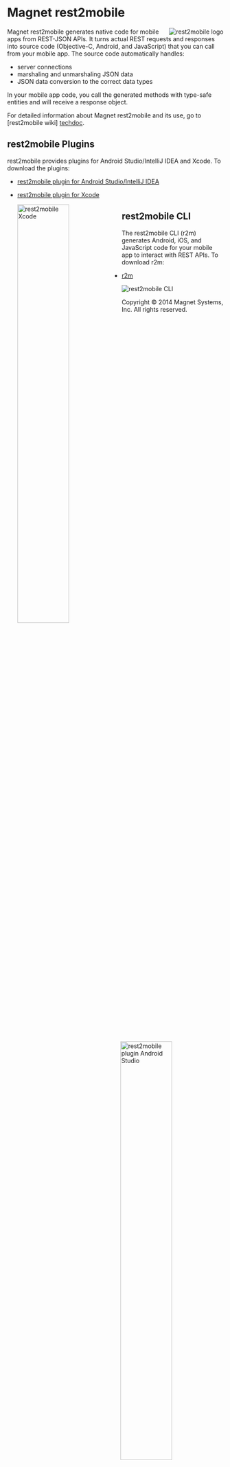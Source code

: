 # Magnet rest2mobile

<img src="http://developer.magnet.com/tmp/img/logo_r2m_main.png"
 alt="rest2mobile logo" title="rest2mobile" align="right" />

Magnet rest2mobile generates native code for mobile apps from REST-JSON APIs. It turns actual REST requests and responses into source code (Objective-C, Android, and JavaScript) that you can call from your mobile app. The source code automatically handles:

* server connections
* marshaling and unmarshaling JSON data
* JSON data conversion to the correct data types

In your mobile app code, you call the generated methods with type-safe entities and will receive a response object.

For detailed information about Magnet rest2mobile and its use, go to [rest2mobile wiki] [techdoc].

## rest2mobile Plugins

rest2mobile provides plugins for Android Studio/IntelliJ IDEA and Xcode. To download the plugins:

* [rest2mobile plugin for Android Studio/IntelliJ IDEA][r2m-plugin-android]
* [rest2mobile plugin for Xcode][r2m-plugin-ios]


   <img src="https://github.com/magnetsystems/rest2mobile/blob/master/docimg/r2m-xcode.jpg"
  alt="rest2mobile Xcode" title="r2m" align="left" width="50%" />
 
   <img src="https://github.com/magnetsystems/rest2mobile/blob/master/docimg/r2m-android.jpg"
  alt="rest2mobile plugin Android Studio" align="right" title="rest2mobile Android Studio" width="50%" />


## rest2mobile CLI

The rest2mobile CLI (r2m) generates Android, iOS, and JavaScript code for your mobile app to interact with REST APIs. To download r2m:

* [r2m][r2m-cli]

![rest2mobile CLI](https://github.com/magnetsystems/rest2mobile/blob/master/docimg/r2m-cli.jpg)
 

Copyright © 2014 Magnet Systems, Inc. All rights reserved.

<!---
## License

Licensed under the **[Apache License, Version 2.0] [license]** (the "License");
you may not use this software except in compliance with the License.
-->
[website]: http://developer.magnet.com
[techdoc]: https://github.com/magnetsystems/rest2mobile/wiki
[r2m-plugin-android]:https://github.com/magnetsystems/r2m-plugin-android/
[r2m-plugin-ios]:https://github.com/magnetsystems/r2m-plugin-ios/
[r2m-cli]:https://github.com/magnetsystems/r2m-cli/
[license]: http://www.apache.org/licenses/LICENSE-2.0


